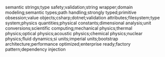 semantic strings;type safety;validation;string wrapper;domain modeling;semantic types;path handling;strongly typed;primitive obsession;value objects;csharp;dotnet;validation attributes;filesystem;type system;physics quantities;physical constants;dimensional analysis;unit conversions;scientific computing;mechanical physics;thermal physics;optical physics;acoustic physics;chemical physics;nuclear physics;fluid dynamics;si units;imperial units;bootstrap architecture;performance optimized;enterprise ready;factory pattern;dependency injection
